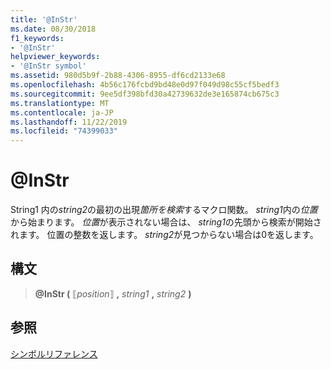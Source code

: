 ```yaml
---
title: '@InStr'
ms.date: 08/30/2018
f1_keywords:
- '@InStr'
helpviewer_keywords:
- '@InStr symbol'
ms.assetid: 980d5b9f-2b88-4306-8955-df6cd2133e68
ms.openlocfilehash: 4b56c176fcbd9bd48e0d97f049d98c55cf5bedf3
ms.sourcegitcommit: 9ee5df398bfd30a42739632de3e165874cb675c3
ms.translationtype: MT
ms.contentlocale: ja-JP
ms.lasthandoff: 11/22/2019
ms.locfileid: "74399033"
---
```

# <a name="instr"></a>\@InStr

String1 内の*string2*の最初の出現*箇所を検索*するマクロ関数。 *string1*内の*位置*から始まります。 *位置*が表示されない場合は、 *string1*の先頭から検索が開始されます。 位置の整数を返します。 *string2*が見つからない場合は0を返します。

## <a name="syntax"></a>構文

> **\@InStr (** ⟦*position*⟧ __,__ *string1* __,__ *string2* **)**

## <a name="see-also"></a>参照

[シンボルリファレンス](symbols-reference.md)
